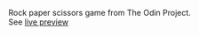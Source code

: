 Rock paper scissors game from The Odin Project. <br >
See [live preview](https://pedrogf45.github.io/Rock-paper-scissors/)
